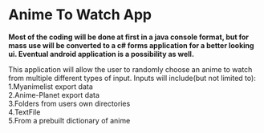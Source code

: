 Anime To Watch App
===============

****Most of the coding will be done at first in a java console format, but for mass use will be converted to a c# forms application for a better looking ui. Eventual android application is a possibility as well.****

This application will allow the user to randomly choose an anime to watch from multiple different types of input.
Inputs will include(but not limited to):  
1.Myanimelist export data  
2.Anime-Planet export data  
3.Folders from  users own directories  
4.TextFile  
5.From a prebuilt dictionary of anime  



